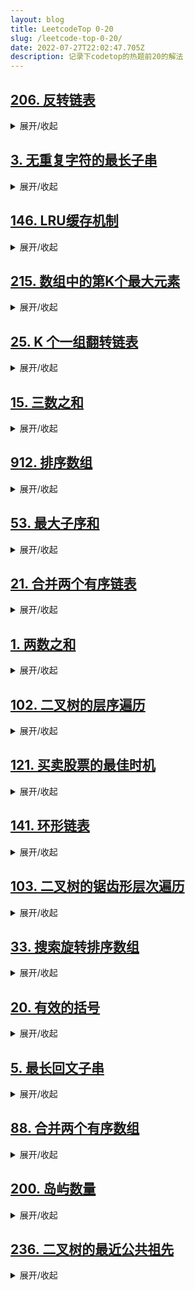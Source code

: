 ```yaml
---
layout: blog
title: LeetcodeTop 0-20
slug: /leetcode-top-0-20/
date: 2022-07-27T22:02:47.705Z
description: 记录下codetop的热题前20的解法
---
```

## [206. 反转链表](https://leetcode-cn.com/problems/reverse-linked-list)

<details><summary>展开/收起</summary>

```python
# 迭代写法
class Solution:
    def reverseList(self, head: ListNode) -> ListNode:
        pre, cur= None, head
        while cur:
            nxt=cur.next
            cur.next=pre
            pre=cur
            cur=nxt
        return pre
# 递归写法
class Solution:
    def reverseList(self, head: ListNode) -> ListNode:
      if not head or not head.next:
        return head
      prev = self.reverseList(head.next)
      head.next.next = head
      head.next = None
      return prev
```

</details>

## [3. 无重复字符的最长子串](https://leetcode-cn.com/problems/longest-substring-without-repeating-characters)

<details><summary>展开/收起</summary>

```python
class Solution:
    def lengthOfLongestSubstring(self, s: str) -> int:
        charset=set()
        l=0
        res=0
    for r in range(len(s)):
        while s[r] in charset:
            charset.remove(s[l])
            l+=1
        charset.add(s[r])
        res=max(res,r-l+1)
    return res
```
</details>

## [146. LRU缓存机制](https://leetcode-cn.com/problems/lru-cache)
<details><summary>展开/收起</summary>

```python
class ListNode:
    def __init__(self, key, val):
        self.key = key
        self.val = val
        self.prev = self.next = None

class LRUCache:
    def __init__(self, capacity: int):
        self.capacity = capacity
        self.cache = {}
        self.left , self.right = ListNode(0,0),ListNode(0,0)
        self.left.next = self.right
        self.right.prev = self.left

    def insert(self,node):
        prev, nxt = self.right.prev, self.right
        prev.next = nxt.prev = node
        node.prev, node.next = prev, nxt
        
    def remove(self, node):
        prev, nxt = node.prev, node.next
        prev.next, nxt.prev = nxt, prev

    def get(self, key: int) -> int:
        if key in self.cache:
            self.remove(self.cache[key])
            self.insert(self.cache[key])
            return self.cache[key].val
        else:
            return -1

    def put(self, key: int, value: int) -> None:
        if key in self.cache:
            self.remove(self.cache[key])
        self.cache[key] = ListNode(key, value)
        self.insert(self.cache[key])

        if len(self.cache) > self.capacity:
            lru = self.left.next
            self.remove(lru)
            del self.cache[lru.key]
````
</details>

## [215. 数组中的第K个最大元素](https://leetcode.cn/problems/kth-largest-element-in-an-array/)

<details><summary>展开/收起</summary>

```python
class Solution:
    def findKthLargest(self, nums: List\[int], k: int) -> int:
        k = len(nums) - k
        
        def quickSelect(l, r):
            pivot = nums\[r]
            pointer = l
            for i in range(l, r):
                if nums\[i] <= pivot:
                    nums\[i],nums\[pointer] = nums\[pointer], nums\[i]
                    pointer+=1
            nums\[pointer],nums\[r] = nums\[r], nums\[pointer]
        if pointer > k: return quickSelect(l, pointer-1)
        elif pointer <k: return quickSelect(pointer+1, r)
        else:
            return nums[pointer]
          
    return quickSelect(0, len(nums)-1)
```
</details>


## [25. K 个一组翻转链表](https://leetcode-cn.com/problems/reverse-nodes-in-k-group)

<details><summary>展开/收起</summary>

```python
class Solution:
    def reverseKGroup(self, head: Optional[ListNode], k: int) -> Optional[ListNode]:
        def getKth(curr, k):
            while curr and k > 0:
                curr = curr.next
                k -= 1
            return curr
        
        dummy = ListNode(0, head)
        groupPrev = dummy      
        while True:
            kth = getKth(groupPrev,k)
            if not kth:
                break
            groupNxt = kth.next
            prev, curr = groupNxt, groupPrev.next

            while curr!=groupNxt:
                curr.next, curr, prev = prev, curr.next , curr
                      
            groupPrev.next, groupPrev = kth, groupPrev.next
        
        return dummy.next
````

</details>

## [15. 三数之和](https://leetcode-cn.com/problems/3sum)

<details><summary>展开/收起</summary>

```python
class Solution:
    def threeSum(self, nums: List[int]) -> List[List[int]]:
        res = []
        nums.sort()
        
        for i, a in enumerate(nums):
            if i > 0 and a == nums[i - 1]:
                continue
            
            l, r = i + 1, len(nums) - 1
            while l < r:
                threeSum = a + nums[l] + nums[r]
                if threeSum > 0:
                    r -= 1
                elif threeSum < 0:
                    l += 1
                else:
                    res.append([a, nums[l], nums[r]])
                    l += 1
                    while nums[l] == nums[l - 1] and l < r:
                        l += 1
        return res
```

</details>

## [912. 排序数组](https://leetcode.cn/problems/sort-an-array/)

<details><summary>展开/收起</summary>

[参考](https://leetcode.cn/problems/sort-an-array/solution/pythonmian-shi-zui-jian-ji-de-kuai-su-pa-kqg0/)

```python
#手撕快排
class Solution:
    def sortArray(self, nums: List[int]) -> List[int]:
        import random                               #导入随机数函数库
        def quicksort(nums,left,right):
            flag=nums[random.randint(left,right)]   #随机初始化哨兵位置
            i,j=left,right                          #设定从左到右的指针i，从右到左的指针j
            while i<=j:
                while nums[i]<flag: i+=1            #i从左往右扫，找到大于等于flag的数。
                while nums[j]>flag: j-=1            #j从右往左扫，找到小于等于flag的数。
                if i<=j:
                    nums[i],nums[j]=nums[j],nums[i] #交换左右指针下标对应的数值
                    i+=1                            #左指针继续往右走
                    j-=1                            #右指针继续往左走
            if i<right: quicksort(nums,i,right)     #递归解决flag左边的低位数组的排序
            if j>left:  quicksort(nums,left,j)      #递归解决flag右边的低位数组的排序
        quicksort(nums,0,len(nums)-1)               #函数入口，将整个数组的信息传入
        return nums                                 #返回修改后的nums
```

</details>

## [53. 最大子序和](https://leetcode-cn.com/problems/maximum-subarray)

<details><summary>展开/收起</summary>

```python
class Solution:
    def maxSubArray(self, nums: List[int]) -> int:
        curSum=0
        maxSum=nums[0]

        for i in nums:
            if curSum<0:
                curSum=0
            curSum+=i
            maxSum=max(maxSum,curSum)
        return maxSum
```

</details>

## [21. 合并两个有序链表](https://leetcode-cn.com/problems/merge-two-sorted-lists)

<details><summary>展开/收起</summary>

```python
class Solution:
    def mergeTwoLists(self, list1: Optional[ListNode], list2: Optional[ListNode]) -> Optional[ListNode]:
        dummy=ListNode()
        tail=dummy
        while list1 and list2:
            if list1.val<list2.val:
                tail.next=list1
                list1=list1.next
            else:
                tail.next=list2
                list2=list2.next
            tail=tail.next

        if list1:
            tail.next=list1
        elif list2:
            tail.next=list2
            
        return dummy.next
```

</details>

## [1. 两数之和](https://leetcode-cn.com/problems/two-sum)

<details><summary>展开/收起</summary>

```python
class Solution:
    def twoSum(self, nums: List[int], target: int) -> List[int]:
        map={}
        for i,v in enumerate(nums):
            diff=target-v
            if diff in map:
                return [map[diff],i]
            map[v]=i
```

</details>

## [102. 二叉树的层序遍历](https://leetcode-cn.com/problems/binary-tree-level-order-traversal)

<details><summary>展开/收起</summary>

```python
class Solution:
    def levelOrder(self, root: TreeNode) -> List[List[int]]:
        res = []
        q = collections.deque()
        q.append(root)
        while q:
            level = []
            for i in range(len(q)):
                node = q.popleft()
                if node:
                    level.append(node.val)
                    q.append(node.left)
                    q.append(node.right)
            if level:
                res.append(level)
        return res
```

</details>

## [121. 买卖股票的最佳时机](https://leetcode-cn.com/problems/best-time-to-buy-and-sell-stock)

<details><summary>展开/收起</summary>

```python
class Solution:
    def maxProfit(self, prices: List[int]) -> int:
        buy=0
        maxp=0

        for sell in range(1,len(prices)):
            if prices[sell] < prices[buy]:
                buy=sell
            maxp=max(maxp,prices[sell]-prices[buy])
        return maxp
```

</details>

## [141. 环形链表](https://leetcode-cn.com/problems/linked-list-cycle)

<details><summary>展开/收起</summary>

```python
class Solution:
    def hasCycle(self, head: Optional[ListNode]) -> bool:
        fast = slow = head
        while fast and fast.next:
            fast = fast.next.next
            slow = slow.next
            if fast == slow:
                return True
        return False
```

</details>

## [103. 二叉树的锯齿形层次遍历](https://leetcode-cn.com/problems/binary-tree-zigzag-level-order-traversal)

<details><summary>展开/收起</summary>

```python
class Solution:
    def zigzagLevelOrder(self, root: TreeNode) -> List[List[int]]:
        res = []
        q = collections.deque()
        q.append(root)
        index = 1
        while q:
            level = []
            for i in range(len(q)):
                node = q.popleft()
                if node:
                    level.append(node.val)
                    q.append(node.left)
                    q.append(node.right)
            if level:
                if (index % 2) == 1:
                    res.append(level)
                else:
                    res.append(level[::-1])
            index+=1

        return res
```

</details>

## [33. 搜索旋转排序数组](https://leetcode-cn.com/problems/search-in-rotated-sorted-array)

<details><summary>展开/收起</summary>

```python
class Solution:
    def search(self, nums: List[int], target: int) -> int:
        l, r = 0, len(nums) - 1
        
        while l <= r:
            mid = (l + r) // 2
            if target == nums[mid]:
                return mid
            
            # left sorted portion
            if nums[l] <= nums[mid]:
                if target > nums[mid] or target < nums[l]:
                    l = mid + 1
                else:
                    r = mid - 1
            # right sorted portion
            else:
                if target < nums[mid] or target > nums[r]:
                    r = mid - 1
                else:
                    l = mid + 1
        return -1
```

</details>

## [20. 有效的括号](https://leetcode.cn/problems/valid-parentheses/)

<details><summary>展开/收起</summary>

```python
class Solution:
    def isValid(self, s: str) -> bool:
        map = {'(':')','{':'}','[':']'}
        stack = []
        for i in s:
            if i in map:
                stack.append(i)
            else:
                if len(stack)!=0:
                    peak = stack.pop()
                    if map[peak]!=i:
                        return False
                else:
                    return False
        
        if len(stack) > 0: return False
        return True
```
</details>

## [5. 最长回文子串](https://leetcode-cn.com/problems/longest-palindromic-substring)

<details><summary>展开/收起</summary>

```python
class Solution:
    def longestPalindrome(self, s: str) -> str:
        res = ""
        resLen = 0

        for i in range(len(s)):
            # odd length
            l, r = i, i
            while l >= 0 and r < len(s) and s[l] == s[r]:
                if (r - l + 1) > resLen:
                    res = s[l : r + 1]
                    resLen = r - l + 1
                l -= 1
                r += 1

            # even length
            l, r = i, i + 1
            while l >= 0 and r < len(s) and s[l] == s[r]:
                if (r - l + 1) > resLen:
                    res = s[l : r + 1]
                    resLen = r - l + 1
                l -= 1
                r += 1

        return res
```
</details>

## [88. 合并两个有序数组](https://leetcode-cn.com/problems/merge-sorted-array)

<details><summary>展开/收起</summary>

```python
class Solution:
    def merge(self, nums1: List[int], m: int, nums2: List[int], n: int) -> None:
        """
        Do not return anything, modify nums1 in-place instead.
        """
        p1, p2 = m - 1, n - 1
        tail = m + n - 1
        while p1 >= 0 or p2 >= 0:
            if p1 == -1:
                nums1[tail] = nums2[p2]
                p2 -= 1
            elif p2 == -1:
                nums1[tail] = nums1[p1]
                p1 -= 1
            elif nums1[p1] > nums2[p2]:
                nums1[tail] = nums1[p1]
                p1 -= 1
            else:
                nums1[tail] = nums2[p2]
                p2 -= 1
            tail -= 1
```

</details>

## [200. 岛屿数量](https://leetcode-cn.com/problems/number-of-islands)

<details><summary>展开/收起</summary>

```python
class Solution:
    def numIslands(self, grid: List[List[str]]) -> int:
        if not grid or not grid[0]:
            return 0

        islands = 0
        visit = set()
        rows, cols = len(grid), len(grid[0])

        def dfs(r, c):
            if (
                r not in range(rows)
                or c not in range(cols)
                or grid[r][c] == "0"
                or (r, c) in visit
            ):
                return

            visit.add((r, c))
            directions = [[0, 1], [0, -1], [1, 0], [-1, 0]]
            for dr, dc in directions:
                dfs(r + dr, c + dc)

        for r in range(rows):
            for c in range(cols):
                if grid[r][c] == "1" and (r, c) not in visit:
                    islands += 1
                    dfs(r, c)
        return islands
```
</details>

## [236. 二叉树的最近公共祖先](https://leetcode-cn.com/problems/lowest-common-ancestor-of-a-binary-tree)

<details>
<summary>展开/收起</summary>

```python
class Solution:
    def lowestCommonAncestor(self, root: 'TreeNode', p: 'TreeNode', q: 'TreeNode') -> 'TreeNode':
        cur=root
        while cur:
            if p.val > cur.val and q.val > cur.val:
                cur=cur.right
            elif p.val<cur.val and q.val < cur.val:
                cur=cur.left
            else:
                return cur
```
</details>